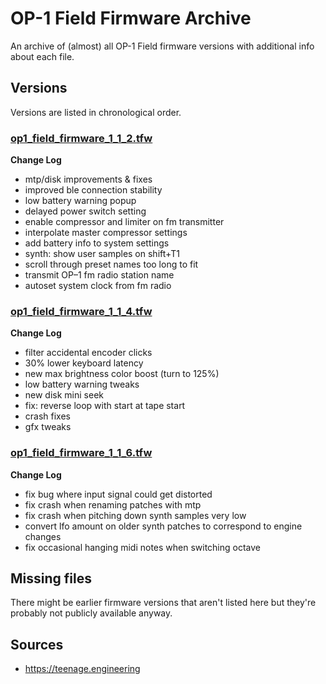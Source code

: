 # OP-1 Field Firmware Archive

An archive of (almost) all OP-1 Field firmware versions with additional info about each file.


## Versions

Versions are listed in chronological order.

### [op1_field_firmware_1_1_2.tfw](firmware/op1_field_firmware_1_1_2.tfw?raw=true)

**Change Log**

* mtp/disk improvements & fixes
* improved ble connection stability
* low battery warning popup
* delayed power switch setting
* enable compressor and limiter on fm transmitter
* interpolate master compressor settings
* add battery info to system settings
* synth: show user samples on shift+T1
* scroll through preset names too long to fit
* transmit OP–1 fm radio station name
* autoset system clock from fm radio


### [op1_field_firmware_1_1_4.tfw](firmware/op1_field_firmware_1_1_4.tfw?raw=true)

**Change Log**

* filter accidental encoder clicks
* 30% lower keyboard latency
* new max brightness color boost (turn to 125%)
* low battery warning tweaks
* new disk mini seek
* fix: reverse loop with start at tape start
* crash fixes
* gfx tweaks


### [op1_field_firmware_1_1_6.tfw](firmware/op1_field_firmware_1_1_6.tfw?raw=true)

**Change Log**

* fix bug where input signal could get distorted
* fix crash when renaming patches with mtp
* fix crash when pitching down synth samples very low
* convert lfo amount on older synth patches to correspond to engine changes
* fix occasional hanging midi notes when switching octave


## Missing files

There might be earlier firmware versions that aren't listed here but they're probably not publicly available anyway.


## Sources

* https://teenage.engineering
